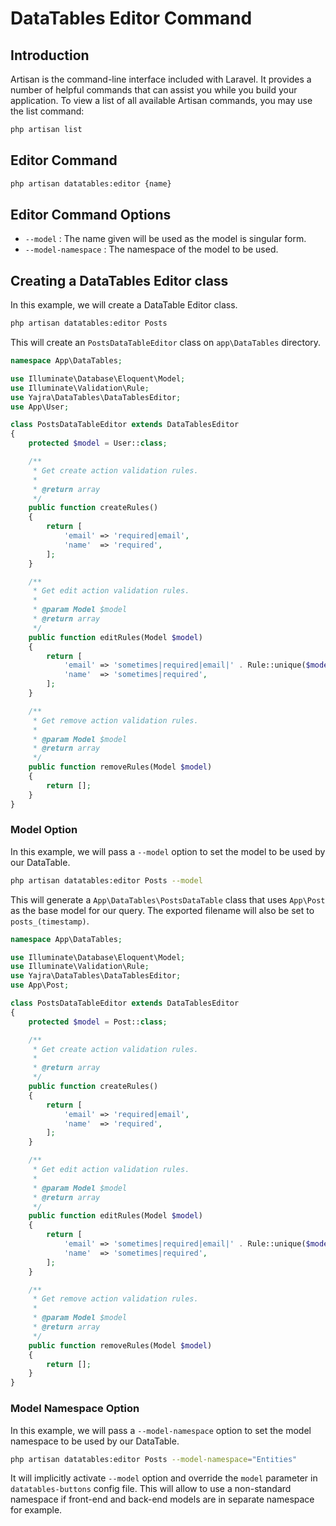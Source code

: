 # DataTables Editor Command

## Introduction

Artisan is the command-line interface included with Laravel.
It provides a number of helpful commands that can assist you while you build your application.
To view a list of all available Artisan commands, you may use the list command:

```bash
php artisan list
```

## Editor Command

```bash
php artisan datatables:editor {name}
```

## Editor Command Options

- `--model` : The name given will be used as the model is singular form.
- `--model-namespace` : The namespace of the model to be used.

## Creating a DataTables Editor class

In this example, we will create a DataTable Editor class.

```bash
php artisan datatables:editor Posts
```

This will create an `PostsDataTableEditor` class on `app\DataTables` directory.

```php
namespace App\DataTables;

use Illuminate\Database\Eloquent\Model;
use Illuminate\Validation\Rule;
use Yajra\DataTables\DataTablesEditor;
use App\User;

class PostsDataTableEditor extends DataTablesEditor
{
    protected $model = User::class;

    /**
     * Get create action validation rules.
     *
     * @return array
     */
    public function createRules()
    {
        return [
            'email' => 'required|email',
            'name'  => 'required',
        ];
    }

    /**
     * Get edit action validation rules.
     *
     * @param Model $model
     * @return array
     */
    public function editRules(Model $model)
    {
        return [
            'email' => 'sometimes|required|email|' . Rule::unique($model->getTable())->ignore($model->getKey()),
            'name'  => 'sometimes|required',
        ];
    }

    /**
     * Get remove action validation rules.
     *
     * @param Model $model
     * @return array
     */
    public function removeRules(Model $model)
    {
        return [];
    }
}
```

### Model Option

In this example, we will pass a `--model` option to set the model to be used by our DataTable.

```bash
php artisan datatables:editor Posts --model
```

This will generate a `App\DataTables\PostsDataTable` class that uses `App\Post` as the base model for our query.
The exported filename will also be set to `posts_(timestamp)`.

```php
namespace App\DataTables;

use Illuminate\Database\Eloquent\Model;
use Illuminate\Validation\Rule;
use Yajra\DataTables\DataTablesEditor;
use App\Post;

class PostsDataTableEditor extends DataTablesEditor
{
    protected $model = Post::class;

    /**
     * Get create action validation rules.
     *
     * @return array
     */
    public function createRules()
    {
        return [
            'email' => 'required|email',
            'name'  => 'required',
        ];
    }

    /**
     * Get edit action validation rules.
     *
     * @param Model $model
     * @return array
     */
    public function editRules(Model $model)
    {
        return [
            'email' => 'sometimes|required|email|' . Rule::unique($model->getTable())->ignore($model->getKey()),
            'name'  => 'sometimes|required',
        ];
    }

    /**
     * Get remove action validation rules.
     *
     * @param Model $model
     * @return array
     */
    public function removeRules(Model $model)
    {
        return [];
    }
}
```

### Model Namespace Option

In this example, we will pass a `--model-namespace` option to set the model namespace to be used by our DataTable.

```bash
php artisan datatables:editor Posts --model-namespace="Entities"
```

It will implicitly activate `--model` option and override the `model` parameter in `datatables-buttons` config file.
This will allow to use a non-standard namespace if front-end and back-end models are in separate namespace for example.
